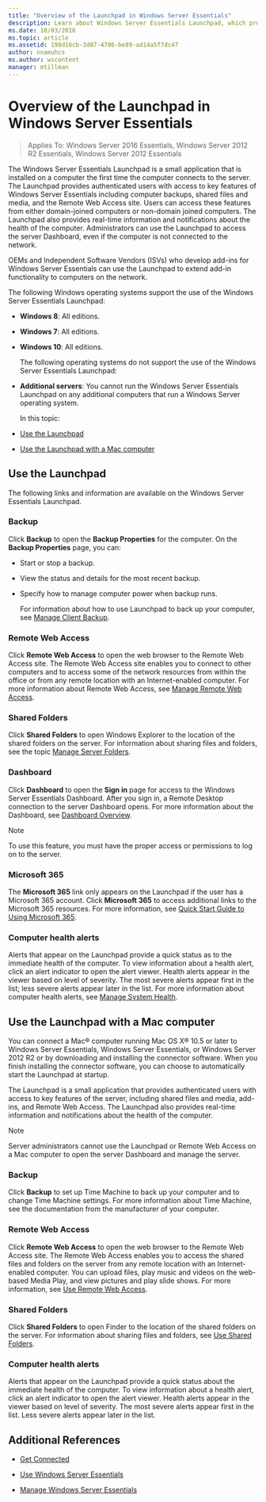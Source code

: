 ```yaml
---
title: "Overview of the Launchpad in Windows Server Essentials"
description: Learn about Windows Server Essentials Launchpad, which provides authenticated users with access to key features of Windows Server Essentials.
ms.date: 10/03/2016
ms.topic: article
ms.assetid: 198d16cb-3d07-4706-be89-ad14a5f7dc47
author: nnamuhcs
ms.author: wscontent
manager: mtillman
---
```


# Overview of the Launchpad in Windows Server Essentials

>Applies To: Windows Server 2016 Essentials, Windows Server 2012 R2 Essentials, Windows Server 2012 Essentials

The Windows Server Essentials Launchpad is a small application that is installed on a computer the first time the computer connects to the server. The Launchpad provides authenticated users with access to key features of Windows Server Essentials including computer backups, shared files and media, and the Remote Web Access site. Users can access these features from either domain-joined computers or non-domain joined computers. The Launchpad also provides real-time information and notifications about the health of the computer. Administrators can use the Launchpad to access the server Dashboard, even if the computer is not connected to the network.

 OEMs and Independent Software Vendors (ISVs) who develop add-ins for Windows Server Essentials can use the Launchpad to extend add-in functionality to computers on the network.

 The following Windows operating systems support the use of the Windows Server Essentials Launchpad:

- **Windows 8**: All editions.

- **Windows 7**: All editions.
- **Windows 10**: All editions.

  The following operating systems do not support the use of the Windows Server Essentials Launchpad:

- **Additional servers**: You cannot run the Windows Server Essentials Launchpad on any additional computers that run a Windows Server operating system.

  In this topic:

- [Use the Launchpad](Overview-of-the-Launchpad-in-Windows-Server-Essentials.md#BKMK_Launchpad)

- [Use the Launchpad with a Mac computer](Overview-of-the-Launchpad-in-Windows-Server-Essentials.md#BKMK_Mac)

##  <a name="BKMK_Launchpad"></a> Use the Launchpad
 The following links and information are available on the Windows Server Essentials Launchpad.

### Backup
 Click **Backup** to open the **Backup Properties** for the computer. On the **Backup Properties** page, you can:

- Start or stop a backup.

- View the status and details for the most recent backup.

- Specify how to manage computer power when backup runs.

  For information about how to use Launchpad to back up your computer, see [Manage Client Backup](Manage-Client-Computer-Backup-in-Windows-Server-Essentials.md).

### Remote Web Access
 Click **Remote Web Access** to open the web browser to the Remote Web Access site. The Remote Web Access site enables you to connect to other computers and to access some of the network resources from within the office or from any remote location with an Internet-enabled computer. For more information about Remote Web Access, see [Manage Remote Web Access](Manage-Remote-Web-Access-in-Windows-Server-Essentials.md).

### Shared Folders
 Click **Shared Folders** to open Windows Explorer to the location of the shared folders on the server. For information about sharing files and folders, see the topic [Manage Server Folders](Manage-Server-Folders-in-Windows-Server-Essentials.md).

### Dashboard
 Click  **Dashboard** to open the **Sign in** page for access to the Windows Server Essentials Dashboard. After you sign in, a Remote Desktop connection to the server Dashboard opens. For more information about the Dashboard, see [Dashboard Overview](Overview-of-the-Dashboard-in-Windows-Server-Essentials.md).

> [!NOTE]
>  To use this feature, you must have the proper access or permissions to log on to the server.

### Microsoft 365
 The **Microsoft 365** link only appears on the Launchpad if the user has a Microsoft 365 account. Click  **Microsoft 365** to access additional links to the Microsoft 365 resources. For more information, see [Quick Start Guide to Using Microsoft 365](../use/Quick-Start-Guide-to-Using-Microsoft-Office-365-with-Windows-Server-Essentials.md).

### Computer health alerts
 Alerts that appear on the Launchpad provide a quick status as to the immediate health of the computer. To view information about a health alert, click an alert indicator to open the alert viewer. Health alerts appear in the viewer based on level of severity. The most severe alerts appear first in the list; less severe alerts appear later in the list. For more information about computer health alerts, see [Manage System Health](Manage-System-Health-in-Windows-Server-Essentials.md).

##  <a name="BKMK_Mac"></a> Use the Launchpad with a Mac computer
 You can connect a Mac&reg; computer running Mac OS X&reg; 10.5 or later to  Windows Server Essentials,  Windows Server Essentials, or  Windows Server 2012 R2 or by downloading and installing the connector software. When you finish installing the connector software, you can choose to automatically start the Launchpad at startup.

 The Launchpad is a small application that provides authenticated users with access to key features of the server, including shared files and media, add-ins, and Remote Web Access. The Launchpad also provides real-time information and notifications about the health of the computer.

> [!NOTE]
>  Server administrators cannot use the Launchpad or Remote Web Access on a Mac computer to open the server Dashboard and manage the server.

### Backup
 Click **Backup** to set up Time Machine to back up your computer and to change Time Machine settings. For more information about Time Machine, see the documentation from the manufacturer of your computer.

### Remote Web Access
 Click **Remote Web Access** to open the web browser to the  Remote Web Access site. The  Remote Web Access enables you to access the shared files and folders on the server from any remote location with an Internet-enabled computer. You can upload files, play music and videos on the web-based Media Play, and view pictures and play slide shows. For more information, see [Use Remote Web Access](../use/Use-Remote-Web-Access-in-Windows-Server-Essentials.md).

### Shared Folders
 Click **Shared Folders** to open Finder to the location of the shared folders on the server. For information about sharing files and folders, see [Use Shared Folders](../use/Use-Shared-Folders-in-Windows-Server-Essentials.md).

### Computer health alerts
 Alerts that appear on the Launchpad provide a quick status about the immediate health of the computer. To view information about a health alert, click an alert indicator to open the alert viewer. Health alerts appear in the viewer based on level of severity. The most severe alerts appear first in the list. Less severe alerts appear later in the list.

## Additional References

-   [Get Connected](../use/Get-Connected-in-Windows-Server-Essentials.md)

-   [Use Windows Server Essentials](../use/Use-Windows-Server-Essentials.md)

-   [Manage Windows Server Essentials](Manage-Windows-Server-Essentials.md)
